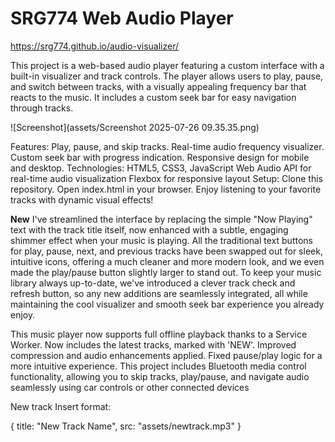 # SRG774 Web Audio Player

https://srg774.github.io/audio-visualizer/

This project is a web-based audio player featuring a custom interface with a built-in visualizer and track controls. The player allows users to play, pause, and switch between tracks, with a visually appealing frequency bar that reacts to the music. It includes a custom seek bar for easy navigation through tracks.

![Screenshot](assets/Screenshot 2025-07-26 09.35.35.png)

Features:
Play, pause, and skip tracks.
Real-time audio frequency visualizer.
Custom seek bar with progress indication.
Responsive design for mobile and desktop.
Technologies:
HTML5, CSS3, JavaScript
Web Audio API for real-time audio visualization
Flexbox for responsive layout
Setup:
Clone this repository.
Open index.html in your browser.
Enjoy listening to your favorite tracks with dynamic visual effects!

**New**
I've streamlined the interface by replacing the simple "Now Playing" text with the track title itself, now enhanced with a subtle, engaging shimmer effect when your music is playing. All the traditional text buttons for play, pause, next, and previous tracks have been swapped out for sleek, intuitive icons, offering a much cleaner and more modern look, and we even made the play/pause button slightly larger to stand out. To keep your music library always up-to-date, we've introduced a clever track check and refresh button, so any new additions are seamlessly integrated, all while maintaining the cool visualizer and smooth seek bar experience you already enjoy.

This music player now supports full offline playback thanks to a Service Worker.
Now includes the latest tracks, marked with 'NEW'. Improved compression and audio enhancements applied. Fixed pause/play logic for a more intuitive experience.
This project includes Bluetooth media control functionality, allowing you to skip tracks, play/pause, and navigate audio seamlessly using car controls or other connected devices


New track Insert format: 

{ title: "New Track Name", src: "assets/newtrack.mp3" }
